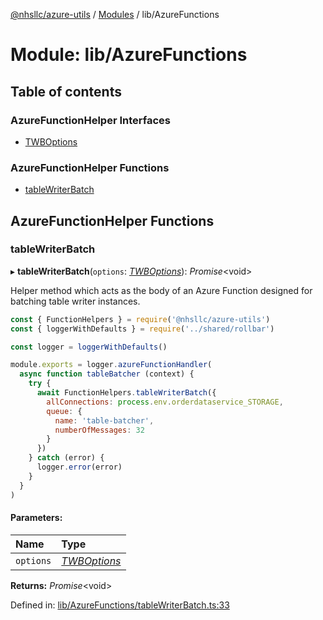 [@nhsllc/azure-utils](../README.md) / [Modules](../modules.md) / lib/AzureFunctions

# Module: lib/AzureFunctions

## Table of contents

### AzureFunctionHelper Interfaces

- [TWBOptions](../interfaces/lib_azurefunctions.twboptions.md)

### AzureFunctionHelper Functions

- [tableWriterBatch](lib_azurefunctions.md#tablewriterbatch)

## AzureFunctionHelper Functions

### tableWriterBatch

▸ **tableWriterBatch**(`options`: [*TWBOptions*](../interfaces/lib_azurefunctions.twboptions.md)): *Promise*<void\>

Helper method which acts as the body of an Azure Function designed for batching table writer instances.

```javascript
const { FunctionHelpers } = require('@nhsllc/azure-utils')
const { loggerWithDefaults } = require('../shared/rollbar')

const logger = loggerWithDefaults()

module.exports = logger.azureFunctionHandler(
  async function tableBatcher (context) {
    try {
      await FunctionHelpers.tableWriterBatch({
        allConnections: process.env.orderdataservice_STORAGE,
        queue: {
          name: 'table-batcher',
          numberOfMessages: 32
        }
      })
    } catch (error) {
      logger.error(error)
    }
  }
)
```

#### Parameters:

Name | Type |
:------ | :------ |
`options` | [*TWBOptions*](../interfaces/lib_azurefunctions.twboptions.md) |

**Returns:** *Promise*<void\>

Defined in: [lib/AzureFunctions/tableWriterBatch.ts:33](https://github.com/nhsllc/azure-utils/blob/ac67aa4/lib/AzureFunctions/tableWriterBatch.ts#L33)
